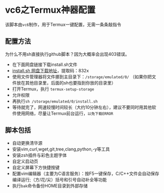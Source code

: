 # vc6之Termux神器配置
该脚本由`vc6`制作，用于Termux一键配置，无需一条条敲指令

## 配置方法
为什么不用sh直接执行github脚本？因为大概率会出现403错误。
* 在下面网盘链接下载install.sh文件
* [install.sh 网盘下载地址](https://pan.baidu.com/s/1WTLbRZMFQfpTl-oVmzfNJA)，提取码：832x
* 使用文件管理器将文件挪到主目录下：`/storage/emulated/0/`
（如果你把文件放在其他目录里，后面的sh也要指到你放的目录里）
* 打开Termux，执行
`termux-setup-storage`
* 允许权限
* 再执行`sh /storage/emulated/0/install.sh`
* 等待就完了，网速较慢时间较长（大约10分钟左右），建议不要同时用其他软件使用网络，尽量让Termux前台运行，`以免下载ERROR`

## 脚本包括
* 自动更换清华源
* 安装vim,curl,wget,git,tree,clang,python,-y等工具
* 安装zsh插件与彩色主题字体
* 自定义启动页
* 自定义屏幕下方快捷按键
* 配置vim编辑器（主要为C语言服务）：按F5一键保存，C/C++文件会自动保存编译运行;（方/花/尖）括号和引号自动补全等功能
* 执行`bak`命令备份HOME目录到外部存储
